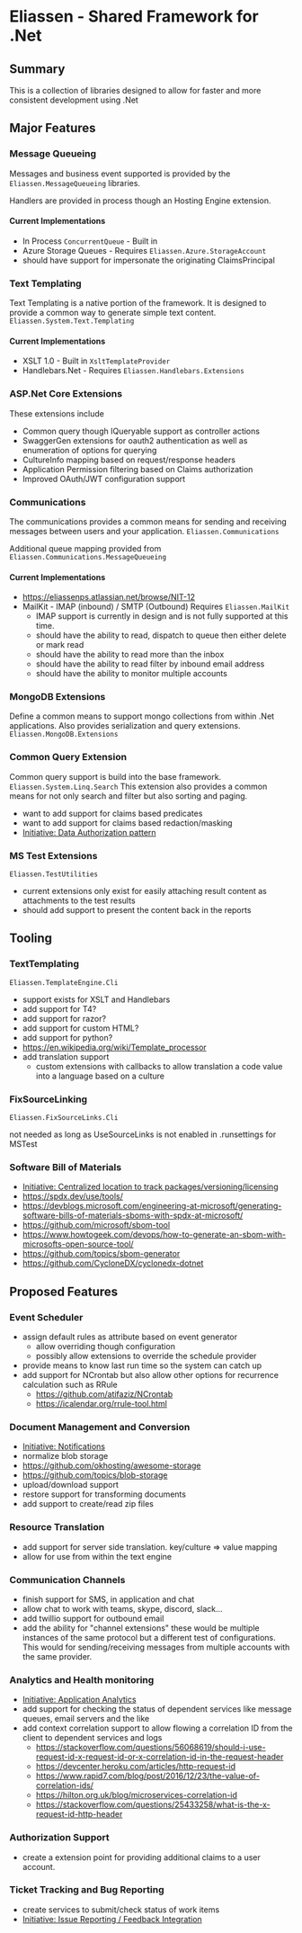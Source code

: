 # Eliassen - Shared Framework for .Net

## Summary

This is a collection of libraries designed to allow for faster and more consistent development using .Net 

## Major Features

### Message Queueing

Messages and business event supported is provided by the `Eliassen.MessageQueueing` libraries.  

Handlers are provided in process though an Hosting Engine extension.

#### Current Implementations

* In Process `ConcurrentQueue` - Built in
* Azure Storage Queues - Requires `Eliassen.Azure.StorageAccount`
* should have support for impersonate the originating ClaimsPrincipal

### Text Templating

Text Templating is a native portion of the framework.  It is designed to provide a common way to 
generate simple text content. `Eliassen.System.Text.Templating`

#### Current Implementations

* XSLT 1.0 - Built in `XsltTemplateProvider`
* Handlebars.Net - Requires `Eliassen.Handlebars.Extensions`

### ASP.Net Core Extensions

These extensions include

* Common query though IQueryable<T> support as controller actions
* SwaggerGen extensions for oauth2 authentication as well as enumeration of options for querying 
* CultureInfo mapping based on request/response headers
* Application Permission filtering based on Claims authorization
* Improved OAuth/JWT configuration support

### Communications 

The communications provides a common means for sending and receiving messages between users 
and your application. `Eliassen.Communications`

Additional queue mapping provided from `Eliassen.Communications.MessageQueueing`

#### Current Implementations

* https://eliassenps.atlassian.net/browse/NIT-12
* MailKit - IMAP (inbound) / SMTP (Outbound)  Requires `Eliassen.MailKit`
  * IMAP support is currently in design and is not fully supported at this time.
  * should have the ability to read, dispatch to queue then either delete or mark read
  * should have the ability to read more than the inbox
  * should have the ability to read filter by inbound email address
  * should have the ability to monitor multiple accounts

### MongoDB Extensions

Define a common means to support mongo collections from within .Net applications.  Also provides 
serialization and query extensions. `Eliassen.MongoDB.Extensions`

### Common Query Extension

Common query support is build into the base framework.  `Eliassen.System.Linq.Search`  This
extension also provides a common means for not only search and filter but also sorting and paging.

* want to add support for claims based predicates
* want to add support for claims based redaction/masking
* [Initiative: Data Authorization pattern](https://eliassenps.atlassian.net/browse/NIT-26)

### MS Test Extensions

`Eliassen.TestUtilities`

* current extensions only exist for easily attaching result content as attachments to the test results
* should add support to present the content back in the reports

## Tooling

### TextTemplating

`Eliassen.TemplateEngine.Cli`

* support exists for XSLT and Handlebars
* add support for T4?
* add support for razor?
* add support for custom HTML?
* add support for python?
* https://en.wikipedia.org/wiki/Template_processor
* add translation support
  * custom extensions with callbacks to allow translation a code value into a language based on a culture

### FixSourceLinking

`Eliassen.FixSourceLinks.Cli`

not needed as long as UseSourceLinks is not enabled in .runsettings for MSTest

### Software Bill of Materials

* [Initiative: Centralized location to track packages/versioning/licensing](https://eliassenps.atlassian.net/browse/NIT-25)
* https://spdx.dev/use/tools/
* https://devblogs.microsoft.com/engineering-at-microsoft/generating-software-bills-of-materials-sboms-with-spdx-at-microsoft/
* https://github.com/microsoft/sbom-tool
* https://www.howtogeek.com/devops/how-to-generate-an-sbom-with-microsofts-open-source-tool/
* https://github.com/topics/sbom-generator
* https://github.com/CycloneDX/cyclonedx-dotnet

## Proposed Features

### Event Scheduler

* assign default rules as attribute based on event generator
  * allow overriding though configuration
  * possibly allow extensions to override the schedule provider
* provide means to know last run time so the system can catch up
* add support for NCrontab but also allow other options for recurrence calculation such as RRule
  * https://github.com/atifaziz/NCrontab
  * https://icalendar.org/rrule-tool.html

### Document Management and Conversion

* [Initiative: Notifications](https://eliassenps.atlassian.net/browse/NIT-17)
* normalize blob storage
* https://github.com/okhosting/awesome-storage
* https://github.com/topics/blob-storage
* upload/download support
* restore support for transforming documents 
* add support to create/read zip files

### Resource Translation

* add support for server side translation.  key/culture => value mapping
* allow for use from within the text engine

### Communication Channels

* finish support for SMS, in application and chat
* allow chat to work with teams, skype, discord, slack...
* add twillio support for outbound email
* add the ability for "channel extensions" these would be multiple instances of the same protocol 
  but a different test of configurations.  This would for sending/receiving messages from multiple
  accounts with the same provider.

### Analytics and Health monitoring

* [Initiative: Application Analytics](https://eliassenps.atlassian.net/browse/NIT-19)
* add support for checking the status of dependent services like message queues, email servers and the like
* add context correlation support to allow flowing a correlation ID from the client to dependent services and logs
  * https://stackoverflow.com/questions/56068619/should-i-use-request-id-x-request-id-or-x-correlation-id-in-the-request-header
  * https://devcenter.heroku.com/articles/http-request-id
  * https://www.rapid7.com/blog/post/2016/12/23/the-value-of-correlation-ids/
  * https://hilton.org.uk/blog/microservices-correlation-id
  * https://stackoverflow.com/questions/25433258/what-is-the-x-request-id-http-header

### Authorization Support

* create a extension point for providing additional claims to a user account.

### Ticket Tracking and Bug Reporting

* create services to submit/check status of work items
* [Initiative: Issue Reporting / Feedback Integration](https://eliassenps.atlassian.net/browse/NIT-13)

